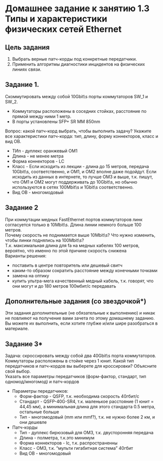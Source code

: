# **Домашнее задание к занятию 1.3 Типы и характеристики физических сетей Ethernet**

## **Цель задания**

1. Выбрать верные патч-корды под конкретные передатчики.  
1. Применить алгоритмы диагностики инцидентов на физических линиях связи.

## **Задание 1\.**

Cкоммутировать между собой 10Gbit\\s порты коммутаторов SW\_1 и SW\_2.

* Коммутаторы расположены в соседних стойках, расстояние по прямой между ними 1 метр.  
* В порты установлены SFP+ SR MM 850nm

Вопрос: какой патч-корд выбрать, чтобы выполнить задачу? Укажите все характеристики патч-корда: тип, длину, форму коннекторов, класс и вид ОВ.

- ТИп \-  дуплекс оранжевый ОМ1  
- Длина \- не менее метра  
- Форма коннекторов \- LC  
- Класс \- Если исходить из лекции \- длина до 15 метров, передача 10Gbit\\s, соответственно, и ОМ1, и ОМ2 вполне даже подойдут. Если исходить из данных в интернете, то лучше OM3 и выше, т.к. пишут, что ОМ1 и ОМ2 могут поддерживать до 10Gbit\\s, но обычно используются в сетях 100Mbit\\s и 1Gbit\\s соответственно.   
- Вид ОВ \- многомодовый

## **Задание 2**

При коммутации медных FastEthernet портов коммутаторов линк согласуется только в 10Mbit\\s. Длина линии немного больше 100 метров.  
Почему скорость не поднимается выше 10Mbit\\s? Что нужно изменить, чтобы линки поднялись на 100Mbit\\s?  
Т.к. максимальная длина для fa на медных кабелях 100 метров, вероятно, что именно по этой причине скорость снижена  
Варианты решения:

- поставить в центре повторитель или дешевый свитч  
- каким-то образом сократить расстояние между конечными точками   
- замена на оптику  
- купить ультра-мега качественный медный кабель, т.к. говорят, что они могут и до 180 метров 100мбит/с передавать

## **Дополнительные задания (со звездочкой\*)**

Эти задания дополнительные (не обязательные к выполнению) и никак не повлияют на получение вами зачета по этому домашнему заданию. Вы можете их выполнить, если хотите глубже и/или шире разобраться в материале.

## **Задание 3\***

Задача: скроссировать между собой два 40Gbit\\s порта коммутаторов. Коммутаторы расположены в стойке через 1 юнит. Какой тип передатчиков и патч-кордов вы выберете для кроссировки? Объясните свой выбор.  
Указать все параметры передатчиков (форм-фактор, стандарт, тип одномод/многомод) и патч-кордов

- Параметры передатчиков:  
  * Форм-фактор \- QSFP, т.к. необходима скорость 40гбит/с  
  * Стандарт \- QSFP-40G-SR4, т.к. маленькое расстояние (1 юнит \= 44,45 мм), а минимальная длина для этого стандарта 0.5 метра, остальные больше  
  * Тип \- многомодовый (mm или mmf?), т.к. не нужно более 2 км, и они дешевле  
- Патч-корды  
  * Тип \- дуплекс бирюзовый для ОМ3, т.к. двусторонняя передача  
  * Длина \- полметра, т.к.это минимум  
  * Форма коннекторов \- lc, т.к. распространенны  
  * Класс \- ОМ3, т.к. “мульти гигабитная система” 40гбит  
  * Вид ОВ \- многомодовый